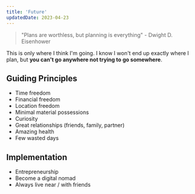 ```yaml
---
title: 'Future'
updatedDate: 2023-04-23
---
```


> "Plans are worthless, but planning is everything" - Dwight D. Eisenhower

This is only where I think I'm going. I know I won't end up exactly where I plan, but **you can't go anywhere not trying to go somewhere**.

## Guiding Principles

- Time freedom
- Financial freedom
- Location freedom
- Minimal material possessions
- Curiosity
- Great relationships (friends, family, partner)
- Amazing health
- Few wasted days

## Implementation

- Entrepreneurship
- Become a digital nomad
- Always live near / with friends
